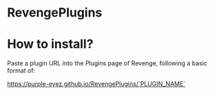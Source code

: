 # RevengePlugins

# How to install?
Paste a plugin URL into the Plugins page of Revenge, following a basic format of:

https://purple-eyez.github.io/RevengePlugins/`PLUGIN_NAME`